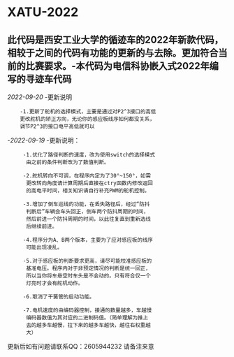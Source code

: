 # **XATU-2022**
## 此代码是西安工业大学的循迹车的2022年新款代码，相较于之间的代码有功能的更新的与去除。更加符合当前的比赛要求。-本代码为电信科协嵌入式2022年编写的寻迹车代码
*2022-09-20*
    -更新说明

		-1.更新了舵机的选择模式，主要是通过对P2^3接口的高低
		更改舵机的矫正方向，无论你的感应板线序如何都没关系，
		调节P2^3的接口电平高低就可以


-*2022-09-19*
	-更新说明：

		 -1.优化了路径判断的速度，改为使用switch的选择模式
		  由之前的条件判断改为了数值判断。
		  
		 -2.舵机转向不可调，在程序内定为了30°~150°，如需
		  更改转向角度请计算周期后直接在ctry函数内修改返回
		  的高电平时间，相关知识请自行补充PWM的舵机控制。
		  
		 -3.增加了倒车巡线的功能，在丢失路径后，经过“防抖
		  判断后”车辆会车头回正，倒车两个防抖周期的时间，
		  然后前进一个防抖周期的时间，以此往复直到重新选线
		  后继续前进。
		  
		 -4.程序分为A、B两个版本，主要为了应对感应板的线序
		  可能出现凌乱。
		  
		 -5.对于感应板的判断要求更高，请尽可能校准感应板的
		  基准电压。程序内对于非预定情况的判断是统一回正，
		  所以当你将车悬空时车头是不会动的。只有符合仅一个
		  灯亮时才会有舵机动作。
		  
		 -6.取消了干簧管的启动功能。
		 
		 -7.电机速度的由编码器控制，接通的数量越多，车越慢
		  编码器数值为其对应的二进制码值。（简单理解为推上
		  去的越多车越慢，拉下来的越多车越快，越往右权重越
		  大）
									
更新后如有问题请联系QQ：2605944232 请备注来意

